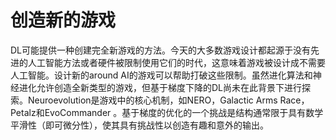 # 创造新的游戏

DL可能提供一种创建完全新游戏的方法。今天的大多数游戏设计都起源于没有先进的人工智能方法或者硬件被限制使用它们的时代，这意味着游戏被设计成不需要人工智能。设计新的around AI的游戏可以帮助打破这些限制。虽然进化算法和神经进化允许创造全新类型的游戏，但基于梯度下降的DL尚未在此背景下进行探索。Neuroevolution是游戏中的核心机制，如NERO，Galactic Arms Race，Petalz和EvoCommander 。基于梯度的优化的一个挑战是结构通常限于具有数学平滑性（即可微分性），使其具有挑战性以创造有趣和意外的输出。

